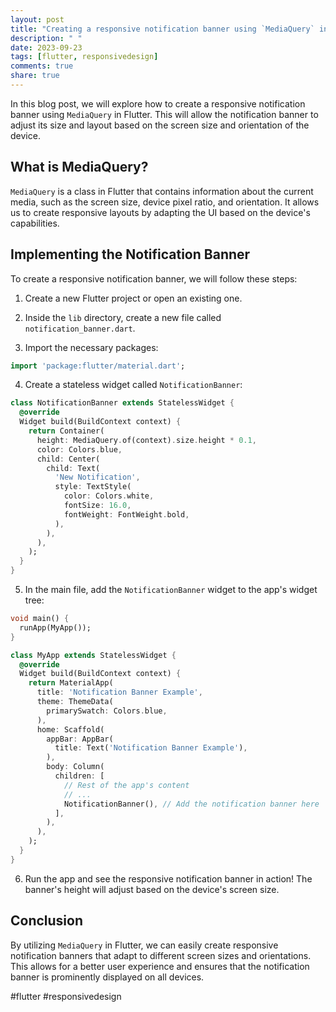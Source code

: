 ```yaml
---
layout: post
title: "Creating a responsive notification banner using `MediaQuery` in Flutter"
description: " "
date: 2023-09-23
tags: [flutter, responsivedesign]
comments: true
share: true
---
```


In this blog post, we will explore how to create a responsive notification banner using `MediaQuery` in Flutter. This will allow the notification banner to adjust its size and layout based on the screen size and orientation of the device.

## What is MediaQuery?

`MediaQuery` is a class in Flutter that contains information about the current media, such as the screen size, device pixel ratio, and orientation. It allows us to create responsive layouts by adapting the UI based on the device's capabilities.

## Implementing the Notification Banner

To create a responsive notification banner, we will follow these steps:

1. Create a new Flutter project or open an existing one.

2. Inside the `lib` directory, create a new file called `notification_banner.dart`.

3. Import the necessary packages:
```dart
import 'package:flutter/material.dart';
```

4. Create a stateless widget called `NotificationBanner`:
```dart
class NotificationBanner extends StatelessWidget {
  @override
  Widget build(BuildContext context) {
    return Container(
      height: MediaQuery.of(context).size.height * 0.1,
      color: Colors.blue,
      child: Center(
        child: Text(
          'New Notification',
          style: TextStyle(
            color: Colors.white,
            fontSize: 16.0,
            fontWeight: FontWeight.bold,
          ),
        ),
      ),
    );
  }
}
```

5. In the main file, add the `NotificationBanner` widget to the app's widget tree:
```dart
void main() {
  runApp(MyApp());
}

class MyApp extends StatelessWidget {
  @override
  Widget build(BuildContext context) {
    return MaterialApp(
      title: 'Notification Banner Example',
      theme: ThemeData(
        primarySwatch: Colors.blue,
      ),
      home: Scaffold(
        appBar: AppBar(
          title: Text('Notification Banner Example'),
        ),
        body: Column(
          children: [
            // Rest of the app's content
            // ...
            NotificationBanner(), // Add the notification banner here
          ],
        ),
      ),
    );
  }
}
```

6. Run the app and see the responsive notification banner in action! The banner's height will adjust based on the device's screen size.

## Conclusion

By utilizing `MediaQuery` in Flutter, we can easily create responsive notification banners that adapt to different screen sizes and orientations. This allows for a better user experience and ensures that the notification banner is prominently displayed on all devices.

#flutter #responsivedesign